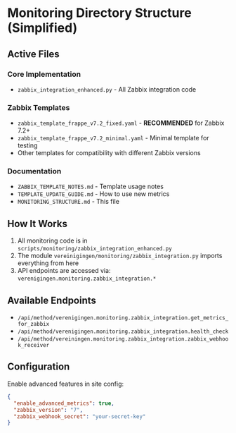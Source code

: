 # Monitoring Directory Structure (Simplified)

## Active Files

### Core Implementation
- `zabbix_integration_enhanced.py` - All Zabbix integration code

### Zabbix Templates
- `zabbix_template_frappe_v7.2_fixed.yaml` - **RECOMMENDED** for Zabbix 7.2+
- `zabbix_template_frappe_v7.2_minimal.yaml` - Minimal template for testing
- Other templates for compatibility with different Zabbix versions

### Documentation
- `ZABBIX_TEMPLATE_NOTES.md` - Template usage notes
- `TEMPLATE_UPDATE_GUIDE.md` - How to use new metrics
- `MONITORING_STRUCTURE.md` - This file

## How It Works

1. All monitoring code is in `scripts/monitoring/zabbix_integration_enhanced.py`
2. The module `vereinigingen/monitoring/zabbix_integration.py` imports everything from here
3. API endpoints are accessed via: `verenigingen.monitoring.zabbix_integration.*`

## Available Endpoints
- `/api/method/verenigingen.monitoring.zabbix_integration.get_metrics_for_zabbix`
- `/api/method/verenigingen.monitoring.zabbix_integration.health_check`
- `/api/method/vereiningen.monitoring.zabbix_integration.zabbix_webhook_receiver`

## Configuration
Enable advanced features in site config:
```json
{
  "enable_advanced_metrics": true,
  "zabbix_version": "7",
  "zabbix_webhook_secret": "your-secret-key"
}
```
